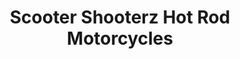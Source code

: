 ---
title: "Scooter Shooterz Hot Rod Motorcycles"
url: /cedar-lake/scooter-shooterz-hot-rod-motorcycles/
shop: Motorrad
---